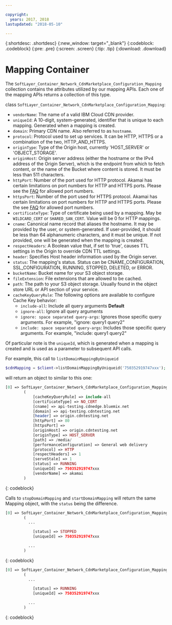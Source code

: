 ```yaml
---

copyright:
  years: 2017, 2018
lastupdated: "2018-05-10"

---
```


{:shortdesc: .shortdesc}
{:new_window: target="_blank"}
{:codeblock: .codeblock}
{:pre: .pre}
{:screen: .screen}
{:tip: .tip}
{:download: .download}  

# Mapping Container  
The `SoftLayer_Container_Network_CdnMarketplace_Configuration_Mapping` collection contains the attributes utilized by our mapping APIs. Each one of the mapping APIs returns a collection of this type.

class `SoftLayer_Container_Network_CdnMarketplace_Configuration_Mapping`:

* `vendorName`: The name of a valid IBM Cloud CDN provider.
* `uniqueId`: A 10-digit, system-generated, identifier that is unique to each mapping. Generated when a mapping is created.
* `domain`: Primary CDN name. Also referred to as `hostname`.
* `protocol`: Protocol used to set up services. It can be HTTP, HTTPS or a combination of the two, HTTP_AND_HTTPS.
* `originType`: Type of the Origin host, currently 'HOST_SERVER' or 'OBJECT_STORAGE'.
* `originHost`: Origin server address (either the hostname or the IPv4 address of the Origin Server), which is the endpoint from which to fetch content, or the name of the Bucket where content is stored. It must be less than 511 characters.
* `httpPort`:  Number of the port used for HTTP protocol. Akamai has certain limitations on port numbers for HTTP and HTTPS ports. Please see the [FAQ](faq.html#are-there-any-restrictions-on-what-http-and-https-port-numbers-are-allowed-for-akamai-) for allowed port numbers.
* `httpsPort`:  Number of the port used for HTTPS protocol. Akamai has certain limitations on port numbers for HTTP and HTTPS ports. Please the see [FAQ](faq.html#are-there-any-restrictions-on-what-http-and-https-port-numbers-are-allowed-for-akamai-) for allowed port numbers.
* `certificateType`: Type of certificate being used by a mapping. May be `WILDCARD_CERT` or `SHARED_SAN_CERT`. Value will be 0 for HTTP mappings.
* `cname`: Canonical name record that aliases the hostname. It may be provided by the user, or system-generated. If user-provided, it should be less than 64 alphanumeric characters, and it must be unique. If not provided, one will be generated when the mapping is created.
* `respectHeaders`: A Boolean value that, if set to 'true', causes TTL settings in the Origin to override CDN TTL settings.
* `header`: Specifies Host header information used by the Origin server.
* `status`: The mapping's status. Status can be CNAME_CONFIGURATION, SSL_CONFIGURATION, RUNNING, STOPPED, DELETED, or ERROR.
* `bucketName`: Bucket name for your S3 object storage.
* `fileExtension`: File extensions that are allowed to be cached.
* `path`: The path to your S3 object storage. Usually found in the object store URL or API section of your service.
* `cacheKeyQueryRule`: The following options are available to configure Cache Key behavior:
  * `include-all`: Include all query arguments **Default**
  * `ignore-all`: Ignore all query arguments
  * `ignore: space separated query-args`: Ignores those specific query arguments. For example, "ignore: query1 query2"
  * `include: space separated query-args`: Includes those specific query arguments. For example, "include: query1 query2"

Of particular note is the `uniqueId`, which is generated when a mapping is created and is used as a parameter to subsequent API calls.

For example, this call to `listDomainMappingByUniqueid`  
```php  
$cdnMapping = $client->listDomainMappingByUniqueid('750352919747xxx');  
```

will return an object to similar to this one:

```php  
[0] => SoftLayer_Container_Network_CdnMarketplace_Configuration_Mapping Object
        (
            [cacheKeyQueryRule] => include-all
            [certificateType] => NO_CERT
            [cname] => api-testing.cdnedge.bluemix.net
            [domain] => api-testing.cdntesting.net
            [header] => origin.cdntesting.net
            [httpPort] => 80
            [httpsPort] =>
            [originHost] => origin.cdntesting.net
            [originType] => HOST_SERVER
            [path] => /media/
            [performanceConfiguration] => General web delivery
            [protocol] => HTTP
            [respectHeaders] => 1
            [serveStale] => 1
            [status] => RUNNING
            [uniqueId] => 750352919747xxx
            [vendorName] => akamai
        )

```
{: codeblock}

Calls to `stopDomainMapping` and `startDomainMapping` will return the same Mapping object, with the `status` being the difference.

```php  
[0] => SoftLayer_Container_Network_CdnMarketplace_Configuration_Mapping Object
        (
          ...

            [status] => STOPPED
            [uniqueId] => 750352919747xxx

          ...
        )

```
{: codeblock}

```php  
[0] => SoftLayer_Container_Network_CdnMarketplace_Configuration_Mapping Object
        (
          ...

            [status] => RUNNING
            [uniqueId] => 750352919747xxx

          ...
        )

```
{: codeblock}
